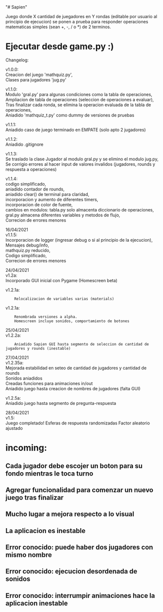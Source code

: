 "# Sapien" 

Juego donde X cantidad de juegadores en Y rondas (editable por usuario al principio de ejecucion) se ponen a prueba para responder operaciones matematicas simples (sean +, -, / o *) de 2 terminos. 

# Ejecutar desde game.py :)

Changelog:

v1.0.0:  
        Creacion del juego 'mathquiz.py',  
        Clases para jugadores 'jug.py'  
          


v1.1.0:  
        Modulo 'gral.py' para algunas condiciones como la tabla de operaciones,  
        Ampliacion de tabla de operaciones (seleccion de operaciones a evaluar),  
        Tras finalizar cada ronda, se elimina la operacion evaluada de la tabla de operaciones,  
        Aniadido 'mathquiz_t.py' como dummy de versiones de pruebas  

  

v1.1.1:  
Aniadido caso de juego terminado en EMPATE (solo apto 2 jugadores)  

  
  
v1.1.2:  
Aniadido .gitignore  
  


v1.1.3:  
Se traslado la clase Jugador al modulo gral.py y se elimino el modulo jug.py,   
Se corrigio errores al hacer input de valores invalidos (jugadores, rounds y respuesta a operaciones)  
          


v1.1.4:  
        codigo simplificado,  
        aniadido contador de rounds,  
        aniadido clear() de terminal para claridad,  
        incorporacion y aumento de diferentes timers,  
        incorporacion de color de fuente,  
        cambios en modulos: tabla.py solo almacenta diccionario de operaciones, gral.py almacena diferentes variables y metodos de flujo,  
        Correcion de errores menores  
          



16/04/2021  
v1.1.5:   
        Incorporacion de logger (ingresar debug o si al principio de la ejecucion),  
        Mensajes debug/info,  
        mathquiz.py reducido,  
        Codigo simplificado,  
        Correcion de errores menores  
          
  

24/04/2021  
v1.2a:  
        Incorporado GUI inicial con Pygame  (Homescreen beta)  

v1.2.1a:  

        Relocalizacion de variables varias (materials)


v1.2.1a:  

        Renombrada versiones a alpha.
        Homescreen incluye sonidos, comportamiento de botones  
          
            
25/04/2021  
v1.2.2a:  

        Aniadido Sapien GUI hasta segmento de seleccion de cantidad de jugadores y rounds (inestable)  
          
            
27/04/2021  
v1.2.35a:  
        Mejorada estabilidad en seteo de cantidad de jugadores y cantidad de rounds  
        Sonidos aniadidos  
        Creadas funciones para animaciones in/out  
        Aniadido juego hasta creacion de nombres de jugadores (falta GUI)  

v1.2.5a:  
        Aniadido juego hasta segmento de pregunta-respuesta    
          
            
28/04/2021  
v1.5:  
        Juego completado!
        Esferas de respuesta randomizadas
        Factor aleatorio ajustado


# incoming:               
##               Cada jugador debe escojer un boton para su fondo mientras le toca turno
##               Agregar funcionalidad para comenzar un nuevo juego tras finalizar
##               Mucho lugar a mejora respecto a lo visual
##               
##               La aplicacion es inestable
##               Error conocido: puede haber dos jugadores con mismo nombre
##               Error conocido: ejecucion desordenada de sonidos
##               Error conocido: interrumpir animaciones hace la aplicacion inestable